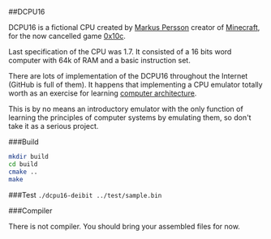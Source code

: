 ##DCPU16

DCPU16 is a fictional CPU created by [Markus Persson](https://twitter.com/notch) creator of [Minecraft](https://en.wikipedia.org/wiki/Minecraft), 
for the now cancelled game [0x10c](https://en.wikipedia.org/wiki/0x10c).

Last specification of the CPU was 1.7. It consisted of a 16 bits word computer with 64k of RAM and a basic instruction set.

There are lots of implementation of the DCPU16 throughout the Internet (GitHub is full of them). 
It happens that implementing a CPU emulator totally worth as an exercise for learning [computer architecture](https://en.wikipedia.org/wiki/Computer_architecture).

This is by no means an introductory emulator with the only function of learning the principles of computer systems by emulating them, so
don't take it as a serious project.

###Build

```bash
mkdir build
cd build
cmake ..
make
```

###Test
`./dcpu16-deibit ../test/sample.bin`

###Compiler

There is not compiler. You should bring your assembled files for now.
